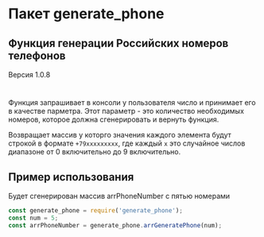 # Пакет generate_phone
## Функция генерации Российских номеров телефонов  
Версия 1.0.8
#

Функция запрашивает в консоли у пользователя число и принимает его в качестве парметра. Этот параметр - это количество необходимых номеров, которое должна сгенерировать и вернуть функция.

Возвращает массив у которго значения каждого элемента будут строкой в формате `+79xxxxxxxxx`, где каждый `x`  это случайное числов диапазоне от 0 включительно до 9 включительно. 

## Пример использования 
Будет сгенерирован массив arrPhoneNumber с пятью номерами 
```javascript
const generate_phone = require('generate_phone');
const num = 5;
const arrPhoneNumber = generate_phone.arrGeneratePhone(num);
```

